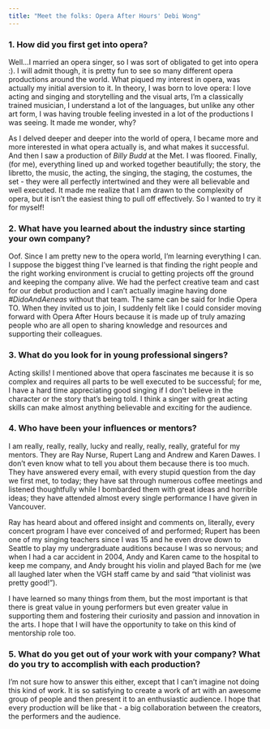```yaml
---
title: "Meet the folks: Opera After Hours' Debi Wong"
---
```


###  1. How did you first get into opera?

Well...I married an opera singer, so I was sort of obligated to get into opera :). I will admit though, it is pretty fun to see so many different opera productions around the world. What piqued my interest in opera, was actually my initial aversion to it. In theory, I was born to love opera: I love acting and singing and storytelling and the visual arts, I’m a classically trained musician, I understand a lot of the languages, but unlike any other art form, I was having trouble feeling invested in a lot of the productions I was seeing. It made me wonder, why? 

As I delved deeper and deeper into the world of opera, I became more and more interested in what opera actually is, and what makes it successful. And then I saw a production of *Billy Budd* at the Met. I was floored. Finally, (for me), everything lined up and worked together beautifully; the story, the libretto, the music, the acting, the singing, the staging, the costumes, the set - they were all perfectly intertwined and they were all believable and well executed. It made me realize that I am drawn to the complexity of opera, but it isn’t the easiest thing to pull off effectively. So I wanted to try it for myself!

### 2. What have you learned about the industry since starting your own company?

Oof. Since I am pretty new to the opera world, I’m learning everything I can. I suppose the biggest thing I’ve learned is that finding the right people and the right working environment is crucial to getting projects off the ground and keeping the company alive. We had the perfect creative team and cast for our debut production and I can’t actually imagine having done *#DidoAndAeneas* without that team. The same can be said for Indie Opera TO. When they invited us to join, I suddenly felt like I could consider moving forward with Opera After Hours because it is made up of truly amazing people who are all open to sharing knowledge and resources and supporting their colleagues.

### 3. What do you look for in young professional singers?

Acting skills! I mentioned above that opera fascinates me because it is so
complex and requires all parts to be well executed to be successful; for me, I have a hard time appreciating good singing if I don't believe in the character or the story that’s being told. I think a singer with great acting skills can make almost anything believable and exciting for the audience.

### 4. Who have been your influences or mentors?

I am really, really, really, lucky and really, really, really, grateful for my mentors. They are Ray Nurse, Rupert Lang and Andrew and Karen Dawes. I don’t even know what to tell you about them because there is too much. They have answered every email, with every stupid question from the day we first met, to today; they have sat through numerous coffee meetings and listened thoughtfully while I bombarded them with great ideas and horrible ideas; they have attended almost every single performance I have given in Vancouver. 

Ray has heard about and offered insight and comments on, literally, every concert program I have ever conceived of and performed; Rupert has been one of my singing teachers since I was 15 and he even drove down to Seattle to play my undergraduate auditions because I was so nervous; and when I had a car accident in 2004, Andy and Karen came to the hospital to keep me company, and Andy brought his violin and played Bach for me (we all laughed later when the VGH staff came by and said “that violinist was pretty good!”). 

I have learned so many things from them, but the most important is that there is great value in young performers but even greater value in supporting them and fostering their curiosity and passion and innovation in the arts. I hope that I will have the opportunity to take on this kind of mentorship role too.

### 5. What do you get out of your work with your company? What do you try to accomplish with each production?

I’m not sure how to answer this either, except that I can’t imagine not doing this kind of work. It is so satisfying to create a work of art with an awesome group of people and then present it to an enthusiastic audience. I hope that every production will be like that - a big collaboration between the creators, the performers and the audience. 
